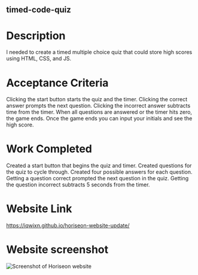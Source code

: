 ## timed-code-quiz


# Description

I needed to create a timed multiple choice quiz that could store high scores using HTML, CSS, and JS.

# Acceptance Criteria

Clicking the start button starts the quiz and the timer.
Clicking the correct answer prompts the next question.
Clicking the incorrect answer subtracts time from the timer.
When all questions are answered or the timer hits zero, the game ends.
Once the game ends you can input your initials and see the high score.


# Work Completed

Created a start button that begins the quiz and timer.
Created questions for the quiz to cycle through.
Created four possible answers for each question.
Getting a question correct prompted the next question in the quiz.
Getting the question incorrect subtracts 5 seconds from the timer.

# Website Link

https://iqwixn.github.io/horiseon-website-update/

# Website screenshot

![Screenshot of Horiseon website](assets/images/horiseon-website-screenshot.jpg)


